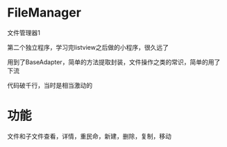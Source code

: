 # FileManager
文件管理器1

第二个独立程序，学习完listview之后做的小程序，很久远了

用到了BaseAdapter，简单的方法提取封装，文件操作之类的常识，简单的用了下流

代码破千行，当时是相当激动的

# 功能
文件和子文件查看，详情，重民命，新建，删除，复制，移动

